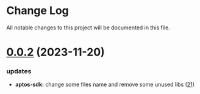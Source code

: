 
# Change Log

All notable changes to this project will be documented in this file.

# [0.0.2](https://github.com/okx/go-wallet-sdk) (2023-11-20)

### updates

- **aptos-sdk:** change some files name and remove some unused libs ([21](https://github.com/okx/go-wallet-sdk/pull/21))
